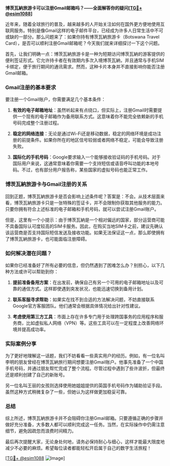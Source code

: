 **博茨瓦納旅游卡可以注册Gmail邮箱吗？——全面解答你的疑问[[TG💪+ @esim1088](https://t.me/s/esim1088)]**

近年来，随着全球旅行的普及，越来越多的人开始关注如何在国外更方便地使用互联网服务。特别是像Gmail这样的电子邮件平台，已经成为许多人日常生活中不可或缺的一部分。那么问题来了：如果你持有博茨瓦納旅游卡（Botswana Travel Card），是否可以顺利注册Gmail邮箱呢？今天我们就来详细探讨一下这个问题。

首先，让我们明确一点：博茨瓦納旅游卡是一种为短期访问博茨瓦納的游客提供的便利签证形式。它允许持卡者在有效期内多次入境博茨瓦納，并且通常与手机SIM卡绑定，便于旅行期间的通讯需求。然而，这种卡片本身并不直接影响你能否注册Gmail邮箱。

### Gmail注册的基本要求

要注册一个Gmail账户，你需要满足几个基本条件：

1. **有效的电子邮箱地址**：虽然听起来有点绕口，但实际上，注册Gmail时需要提供一个现有的电子邮箱作为备用联系方式。这意味着你不能完全依赖新的手机号码完成整个注册过程。
   
2. **稳定的网络连接**：无论是通过Wi-Fi还是移动数据，稳定的网络环境是成功注册的前提条件。如果你所在的地区信号较弱或者网络不稳定，可能会导致注册失败。

3. **国际化的手机号码**：Google要求输入一个能够接收验证码的手机号码。对于国际用户来说，这通常意味着你需要一个支持短信或语音呼叫功能的本地号码。不过，也有部分用户报告称，某些国家的虚拟号码也能正常工作。

### 博茨瓦納旅游卡与Gmail注册的关系

回到正题，博茨瓦納旅游卡是否会影响上述条件呢？答案是：不会。从技术层面来看，博茨瓦納旅游卡只是一张特殊的签证卡，并不会限制你获取其他服务的能力。只要你拥有符合上述标准的电子邮箱和手机号码，就可以尝试注册Gmail账户。

但是，这里有一个小提示：由于博茨瓦納是一个相对偏远的国家，部分运营商可能不具备国际认可度较高的SIM卡服务。因此，在购买当地SIM卡之前，建议先确认该运营商是否支持国际短信发送及接收功能。如果无法保证这一点，那么即使拥有了博茨瓦納旅游卡，也可能面临注册障碍。

### 如何解决潜在问题？

如果你已经准备好了所有必要的信息，但仍然遇到了困难怎么办？别担心，以下几种方法或许可以帮助到你：

1. **提前准备备用方案**：在出发前，确保自己有另一个可用的电子邮箱地址以及可靠的通信方式。这样即使遇到突发状况，也能迅速切换到备用计划。

2. **联系客服寻求帮助**：如果实在找不到合适的方法解决问题，不妨直接联系Google官方客服团队。他们通常会根据具体情况给出针对性建议。

3. **考虑使用第三方工具**：市面上存在许多专门用于处理跨国事务的应用程序和服务商，比如虚拟私人网络（VPN）等。这些工具可以在一定程度上改善网络环境并提高成功率。

### 实际案例分享

为了更好地理解这一话题，我们不妨看看一些真实用户的经历。例如，有一位名叫李明的朋友曾经在博茨瓦納旅行期间想要注册Gmail账户。他事先准备了一个中国手机号码，并通过朋友帮忙完成了整个流程。尽管过程中遇到了些许波折，但最终还是顺利创建了自己的新账号。

另一位名叫王丽的女孩则选择使用她姐姐提供的英国手机号码作为辅助验证手段。虽然这种方式稍微复杂了一些，但她认为这样做更加稳妥可靠。

### 总结

综上所述，博茨瓦納旅游卡并不会阻碍你注册Gmail邮箱。只要遵循正确的步骤并做好充分准备，大多数人都可以顺利完成这一任务。当然，在实际操作中仍需注意细节，避免因疏忽而浪费时间精力。

最后再次提醒大家，无论身处何地，请务必保持耐心与细心，这样才能最大限度地减少不必要的麻烦。希望每位读者都能轻松开启属于自己的数字生活旅程！

[[TG💪+ @esim1088](https://t.me/s/esim1088) ![Image](https://i.postimg.cc/4NQfJmqS/Snipaste-2025-05-13-00-14-12.png)]